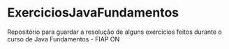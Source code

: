 # ExerciciosJavaFundamentos
 Repositório para guardar a resolução de alguns exercicios feitos durante o curso 
 de Java Fundamentos - FIAP ON
